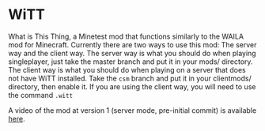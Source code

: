 # WiTT
What is This Thing, a Minetest mod that functions similarly to the WAILA mod for Minecraft.
Currently there are two ways to use this mod: The server way and the client way. 
The server way is what you should do when playing singleplayer, just take the master branch and put it in your mods/ directory.
The client way is what you should do when playing on a server that does not have WiTT installed. Take the `csm` branch and put it in your clientmods/ directory, then enable it.
If you are using the client way, you will need to use the command `.witt`

A video of the mod at version 1 (server mode, pre-initial commit) is available [here](https://youtu.be/dfIfj8nrCQg).

